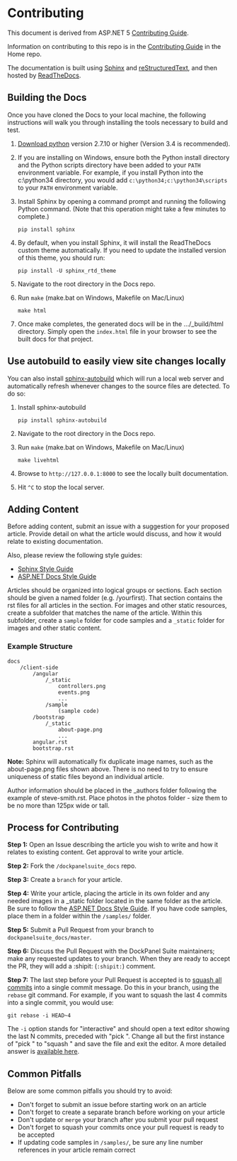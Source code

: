 # Contributing #

This document is derived from ASP.NET 5 [Contributing Guide](https://github.com/aspnet/Docs/blob/master/CONTRIBUTING.md).

Information on contributing to this repo is in the [Contributing Guide](https://github.com/dockpanelsuite/dockpanelsuite/blob/dev/CONTRIBUTING.md) in the Home repo.

The documentation is built using [Sphinx](http://sphinx-doc.org) and [reStructuredText](http://sphinx-doc.org/rest.html), and then hosted by [ReadTheDocs](http://dockpanelsuite.readthedocs.org).

## Building the Docs ##

Once you have cloned the Docs to your local machine, the following instructions will walk you through installing the tools necessary to build and test.

1. [Download python](https://www.python.org/downloads/) version 2.7.10 or higher (Version 3.4 is recommended).

2. If you are installing on Windows, ensure both the Python install directory and the Python scripts directory have been added to your `PATH` environment variable. For example, if you install Python into the c:\python34 directory, you would add `c:\python34;c:\python34\scripts` to your `PATH` environment variable.

3. Install Sphinx by opening a command prompt and running the following Python command. (Note that this operation might take a few minutes to complete.)

    ```pip install sphinx```

4. By default, when you install Sphinx, it will install the ReadTheDocs custom theme automatically. If you need to update the installed version of this theme, you should run:

    ```pip install -U sphinx_rtd_theme```

5. Navigate to the root directory in the Docs repo.

6. Run ``make`` (make.bat on Windows, Makefile on Mac/Linux)

    ```make html```

7. Once make completes, the generated docs will be in the .../_build/html directory. Simply open the `index.html` file in your browser to see the built docs for that project.

## Use autobuild to easily view site changes locally ##

You can also install [sphinx-autobuild](https://github.com/GaretJax/sphinx-autobuild) which will run a local web server and automatically refresh whenever changes to the source files are detected. To do so:
    
1. Install sphinx-autobuild

    ```pip install sphinx-autobuild```

2. Navigate to the root directory in the Docs repo.

3. Run ``make`` (make.bat on Windows, Makefile on Mac/Linux)
 
    ```make livehtml```

4. Browse to `http://127.0.0.1:8000` to see the locally built documentation. 

5. Hit `^C` to stop the local server.

## Adding Content ##

Before adding content, submit an issue with a suggestion for your proposed article. Provide detail on what the article would discuss, and how it would relate to existing documentation.

Also, please review the following style guides:

- [Sphinx Style Guide](http://documentation-style-guide-sphinx.readthedocs.org/en/latest/style-guide.html)
- [ASP.NET Docs Style Guide](http://docs.asp.net/en/latest/contribute/style-guide.html)

Articles should be organized into logical groups or sections. Each section should be given a named folder (e.g. /yourfirst). That section contains the rst files for all articles in the section. For images and other static resources, create a subfolder that matches the name of the article. Within this subfolder, create a ``sample`` folder for code samples and a  ``_static`` folder for images and other static content.

### Example Structure ###

	docs
		/client-side
			/angular
				/_static
					controllers.png
					events.png
					...
				/sample
					(sample code)
			/bootstrap
				/_static
					about-page.png
					...
			angular.rst
			bootstrap.rst

**Note:** Sphinx will automatically fix duplicate image names, such as the about-page.png files shown above. There is no need to try to ensure uniqueness of static files beyond an individual article.

Author information should be placed in the _authors folder following the example of steve-smith.rst. Place photos in the photos folder - size them to be no more than 125px wide or tall.

## Process for Contributing ##

**Step 1:** Open an Issue describing the article you wish to write and how it relates to existing content. Get approval to write your article.

**Step 2:** Fork the `/dockpanelsuite_docs` repo.

**Step 3:** Create a `branch` for your article.

**Step 4:** Write your article, placing the article in its own folder and any needed images in a _static folder located in the same folder as the article. Be sure to follow the [ASP.NET Docs Style Guide](http://docs.asp.net/en/latest/contribute/style-guide.html). If you have code samples, place them in a folder within the `/samples/` folder.

**Step 5:** Submit a Pull Request from your branch to `dockpanelsuite_docs/master`.

**Step 6:** Discuss the Pull Request with the DockPanel Suite maintainers; make any requested updates to your branch. When they are ready to accept the PR, they will add a :shipit: (`:shipit:`) comment.

**Step 7:** The last step before your Pull Request is accepted is to [squash all commits](http://stackoverflow.com/questions/14534397/squash-all-my-commits-into-one-for-github-pull-request) into a single commit message. Do this in your branch, using the `rebase` git command. For example, if you want to squash the last 4 commits into a single commit, you would use:

	git rebase -i HEAD~4

The `-i` option stands for "interactive" and should open a text editor showing the last N commits, preceded with "pick ".  Change all but the first instance of "pick " to "squash " and save the file and exit the editor. A more detailed answer is [available here](http://stackoverflow.com/a/6934882).

## Common Pitfalls ##

Below are some common pitfalls you should try to avoid:

- Don't forget to submit an issue before starting work on an article
- Don't forget to create a separate branch before working on your article
- Don't update or `merge` your branch after you submit your pull request
- Don't forget to squash your commits once your pull request is ready to be accepted
- If updating code samples in `/samples/`, be sure any line number references in your article remain correct